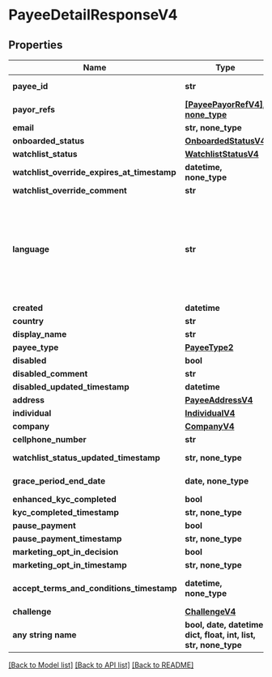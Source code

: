 # PayeeDetailResponseV4


## Properties
Name | Type | Description | Notes
------------ | ------------- | ------------- | -------------
**payee_id** | **str** |  | [optional] [readonly] 
**payor_refs** | [**[PayeePayorRefV4], none_type**](PayeePayorRefV4.md) |  | [optional] [readonly] 
**email** | **str, none_type** |  | [optional] 
**onboarded_status** | [**OnboardedStatusV4**](OnboardedStatusV4.md) |  | [optional] 
**watchlist_status** | [**WatchlistStatusV4**](WatchlistStatusV4.md) |  | [optional] 
**watchlist_override_expires_at_timestamp** | **datetime, none_type** |  | [optional] 
**watchlist_override_comment** | **str** |  | [optional] 
**language** | **str** | An IETF BCP 47 language code which has been configured for use within this Velo environment.&lt;BR&gt; See the /v1/supportedLanguages endpoint to list the available codes for an environment.  | [optional] 
**created** | **datetime** |  | [optional] 
**country** | **str** |  | [optional] 
**display_name** | **str** |  | [optional] 
**payee_type** | [**PayeeType2**](PayeeType2.md) |  | [optional] 
**disabled** | **bool** |  | [optional] 
**disabled_comment** | **str** |  | [optional] 
**disabled_updated_timestamp** | **datetime** |  | [optional] 
**address** | [**PayeeAddressV4**](PayeeAddressV4.md) |  | [optional] 
**individual** | [**IndividualV4**](IndividualV4.md) |  | [optional] 
**company** | [**CompanyV4**](CompanyV4.md) |  | [optional] 
**cellphone_number** | **str** |  | [optional] 
**watchlist_status_updated_timestamp** | **str, none_type** |  | [optional] [readonly] 
**grace_period_end_date** | **date, none_type** |  | [optional] [readonly] 
**enhanced_kyc_completed** | **bool** |  | [optional] 
**kyc_completed_timestamp** | **str, none_type** |  | [optional] 
**pause_payment** | **bool** |  | [optional] 
**pause_payment_timestamp** | **str, none_type** |  | [optional] 
**marketing_opt_in_decision** | **bool** |  | [optional] 
**marketing_opt_in_timestamp** | **str, none_type** |  | [optional] 
**accept_terms_and_conditions_timestamp** | **datetime, none_type** | The timestamp when the payee last accepted T&amp;Cs | [optional] [readonly] 
**challenge** | [**ChallengeV4**](ChallengeV4.md) |  | [optional] 
**any string name** | **bool, date, datetime, dict, float, int, list, str, none_type** | any string name can be used but the value must be the correct type | [optional]

[[Back to Model list]](../README.md#documentation-for-models) [[Back to API list]](../README.md#documentation-for-api-endpoints) [[Back to README]](../README.md)


